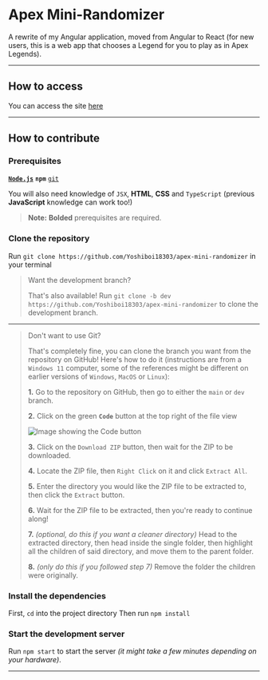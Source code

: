 # Apex Mini-Randomizer

A rewrite of my Angular application, moved from Angular to React (for new users, this is a web app that chooses a Legend for you to play as in Apex Legends).

---

## How to access

You can access the site [here](https://yoshiboi18303.github.io/apex-mini-randomizer/)

---

## How to contribute

### Prerequisites

[**`Node.js`**](https://nodejs.org)
**`npm`**
[`git`](https://git-scm.com)

You will also need knowledge of `JSX`, **HTML**, **CSS** and `TypeScript` (previous **JavaScript** knowledge can work too!)

> **Note:** **Bolded** prerequisites are required.

### Clone the repository

Run `git clone https://github.com/Yoshiboi18303/apex-mini-randomizer` in your terminal

> Want the development branch?
>
> That's also available! Run `git clone -b dev https://github.com/Yoshiboi18303/apex-mini-randomizer` to clone the development branch.

---

> Don't want to use Git?
>
> That's completely fine, you can clone the branch you want from the repository on GitHub!
> Here's how to do it (instructions are from a `Windows 11` computer, some of the references might be different on earlier versions of `Windows`, `MacOS` or `Linux`):
>
> **1.** Go to the repository on GitHub, then go to either the `main` or `dev` branch.
>
> **2.** Click on the green **`Code`** button at the top right of the file view
>
> ![Image showing the Code button](https://cdn.discordapp.com/attachments/1028104425371340851/1083953207526555718/Screenshot_2023-03-10_222008.jpg)
>
> **3.** Click on the `Download ZIP` button, then wait for the ZIP to be downloaded.
>
> **4.** Locate the ZIP file, then `Right Click` on it and click `Extract All`.
>
> **5.** Enter the directory you would like the ZIP file to be extracted to, then click the `Extract` button.
>
> **6.** Wait for the ZIP file to be extracted, then you're ready to continue along!
>
> **7.** _(optional, do this if you want a cleaner directory)_ Head to the extracted directory, then head inside the single folder, then highlight all the children of said directory, and move them to the parent folder.
>
> **8.** _(only do this if you followed step 7)_ Remove the folder the children were originally.

### Install the dependencies

First, `cd` into the project directory
Then run `npm install`

### Start the development server

Run `npm start` to start the server _(it might take a few minutes depending on your hardware)_.

---
